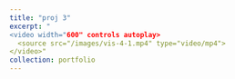 ```yaml
---
title: "proj 3"
excerpt: "
<video width="600" controls autoplay>
  <source src="/images/vis-4-1.mp4" type="video/mp4">
</video>"
collection: portfolio
---
```

